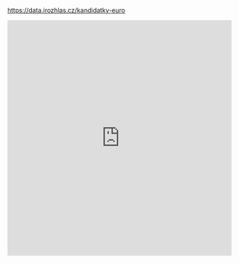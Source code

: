 https://data.irozhlas.cz/kandidatky-euro

<iframe src="https://data.irozhlas.cz/kandidatky-euro" scrolling="no" frameborder="0" allowtransparency="true" style="width: 0; min-width: 100% !important;" height="530" id="kandidatky-euro-24"></iframe> <script type="text/javascript">window.addEventListener("message",function(a){if(void 0!==a.data["cro-embed-height"])for(var e in a.data["cro-embed-height"])if("kandidatky-euro-24"==e){var d=document.querySelector("#kandidatky-euro-24");d&&(d.style.height=a.data["cro-embed-height"][e]+"px")}});</script>
